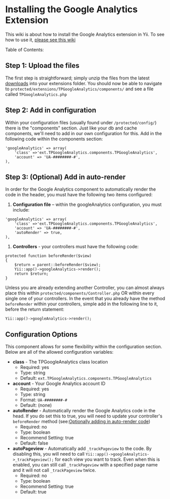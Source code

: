 # Installing the Google Analytics Extension #

This wiki is about how to install the Google Analytics extension in Yii. To see how to use it, [please see this wiki](GoogleAnalyticsUsage.md)

Table of Contents:


## Step 1: Upload the files ##
The first step is straightforward; simply unzip the files from the latest [downloads](http://code.google.com/p/yii-analytics/downloads/list?can=2&q=label%3AGoogle-Analytics&colspec=Filename+Summary+Uploaded+ReleaseDate+Size+DownloadCount) into your extensions folder. You should now be able to navigate to `protected/extensions/TPGoogleAnalytics/components/` and see a file called `TPGoogleAnalytics.php`

## Step 2: Add in configuration ##
Within your configuration files (usually found under `/protected/config/`) there is the "components" section. Just like your db and cache components, we'll need to add in our own configuration for this. Add in the following code within the components section:
```
'googleAnalytics' => array(
    'class' =>'ext.TPGoogleAnalytics.components.TPGoogleAnalytics',
    'account' => 'UA-########-#',
),
```

## Step 3: (Optional) Add in auto-render ##
In order for the Google Analytics component to automatically render the code in the header, you must have the following two items configured:
  1. **Configuration file** – within the googleAnalytics configuration, you must include:
```
'googleAnalytics' => array(
    'class' =>'ext.TPGoogleAnalytics.components.TPGoogleAnalytics',
    'account' => 'UA-########-#',
    'autoRender' => true,
),
```
  1. **Controllers** - your controllers must have the following code:
```
protected function beforeRender($view)
{
    $return = parent::beforeRender($view);
    Yii::app()->googleAnalytics->render();
    return $return;
}
```
Unless you are already extending another Controller, you can almost always place this within `protected/components/Controller.php` OR within every single one of your controllers. In the event that you already have the method `beforeRender` within your controllers, simple add in the following line to it, before the return statement:
```
Yii::app()->googleAnalytics->render();
```

## Configuration Options ##
This component allows for some flexibility within the configuration section. Below are all of the allowed configuration variables:
  * **class** - The TPGoogleAnalytics class location
    * Required: yes
    * Type: string
    * Default: `ext.TPGoogleAnalytics.components.TPGoogleAnalytics`
  * **account** - Your Google Analytics account ID
    * Required: yes
    * Type: string
    * Format:  `UA-########-#`
    * Default: (none)
  * **autoRender** - Automatically render the Google Analytics code in the head. If you do set this to true, you will need to update your controller's `beforeRender` method (see:[Optionally adding in auto-render code](GoogleAnalyticsInstallation#Step_3:_(Optional)_Add_in_auto-render.md))
    * Required: no
    * Type: boolean
    * Recommend Setting: true
    * Default: false
  * **autoPageview** - Automatically add `_trackPageview` to the code. By disabling this, you will need to call `Yii::app()->googleAnalytics->_trackPageview();` for each view you want to track. Even when this is enabled, you can still call `_trackPageview` with a specified page name and it will not call `_trackPageview` twice.
    * Required: no
    * Type: boolean
    * Recommend Setting: true
    * Default: true